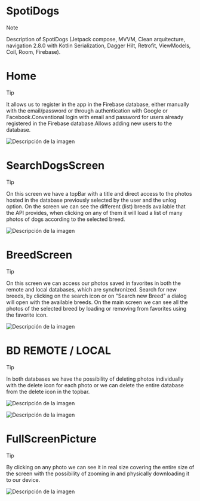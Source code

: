 #  SpotiDogs
> [!NOTE]
> Description of SpotiDogs (Jetpack compose, MVVM, Clean arquitecture, navigation 2.8.0 with Kotlin Serialization, Dagger Hilt, Retrofit, ViewModels, Coil, Room, Firebase).

# Home 

> [!TIP]
> It allows us to register in the app in the Firebase database, either manually with the email/password or through authentication with Google or Facebook.Conventional login with email and password for users already registered in the Firebase database.Allows adding new users to the database.

> 
![Descripción de la imagen](https://drive.google.com/uc?id=1zMxuVRoAYhTEnoHXeVy1cz0QbvNp38BB)
>

# SearchDogsScreen

> [!TIP]
> On this screen we have a topBar with a title and direct access to the photos hosted in the database previously selected by the user and the unlog option. On the screen we can see the different (list) breeds available that the API provides, when clicking on any of them it will load a list of many photos of dogs according to the selected breed.

> 
![Descripción de la imagen](https://drive.google.com/uc?id=1JIH46EI7IywsyZp8X-KaNgPD59pdVYWy)

# BreedScreen

> [!TIP]
> On this screen we can access our photos saved in favorites in both the remote and local databases, which are synchronized. Search for new breeds, by clicking on the search icon or on "Search new Breed" a dialog will open with the available breeds. On the main screen we can see all the photos of the selected breed by loading or removing from favorites using the favorite icon.


> 
![Descripción de la imagen](https://drive.google.com/uc?id=1-tsJMrmZIcbAL6goL20v2YFEb61Q5BBV)
>

# BD REMOTE / LOCAL

> [!TIP]
> In both databases we have the possibility of deleting photos individually with the delete icon for each photo or we can delete the entire database from the delete icon in the topbar.

> 
![Descripción de la imagen](https://drive.google.com/uc?id=1zdai-tsz-5htggfBTfg_Yz-7QpUVl1BG)
>
> 
![Descripción de la imagen](https://drive.google.com/uc?id=1S-C343ZKPiwt1whg0J8N53heaSo4jovG)

# FullScreenPicture

> [!TIP]
> By clicking on any photo we can see it in real size covering the entire size of the screen with the possibility of zooming in and physically downloading it to our device.

> 
![Descripción de la imagen](https://drive.google.com/uc?id=1wEQbDmwv1CneMJNW2a28FKSJm1KHio80)
>
